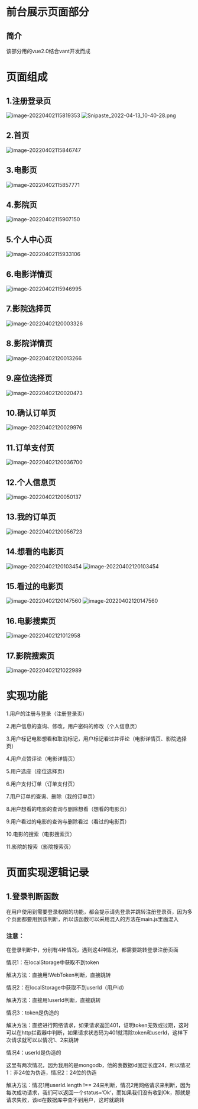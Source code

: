 # 前台展示页面部分

## 简介

该部分用的vue2.0结合vant开发而成

# 页面组成

## 1.注册登录页

![image-20220402115819353](https://fastly.jsdelivr.net/gh/aaaa8880788/duck-img//project/my_cinema_old/202206242252899.png)
![Snipaste_2022-04-13_10-40-28.png](https://fastly.jsdelivr.net/gh/aaaa8880788/duck-img//project/my_cinema_old/202206242253656.png)

## 2.首页

![image-20220402115846747](https://fastly.jsdelivr.net/gh/aaaa8880788/duck-img//project/my_cinema_old/202206242253578.png)

## 3.电影页

![image-20220402115857771](https://fastly.jsdelivr.net/gh/aaaa8880788/duck-img//project/my_cinema_old/202206242253872.png)

## 4.影院页

![image-20220402115907150](https://fastly.jsdelivr.net/gh/aaaa8880788/duck-img//project/my_cinema_old/202206242253347.png)

## 5.个人中心页

![image-20220402115933106](https://fastly.jsdelivr.net/gh/aaaa8880788/duck-img//project/my_cinema_old/202206242254408.png)

## 6.电影详情页

![image-20220402115946995](https://fastly.jsdelivr.net/gh/aaaa8880788/duck-img//project/my_cinema_old/202206242254743.png)

## 7.影院选择页

![image-20220402120003326](https://fastly.jsdelivr.net/gh/aaaa8880788/duck-img//project/my_cinema_old/202206242254973.png)

## 8.影院详情页

![image-20220402120013266](https://fastly.jsdelivr.net/gh/aaaa8880788/duck-img//project/my_cinema_old/202206242254344.png)

## 9.座位选择页

![image-20220402120020473](https://fastly.jsdelivr.net/gh/aaaa8880788/duck-img//project/my_cinema_old/202206242254232.png)

## 10.确认订单页

![image-20220402120029976](https://fastly.jsdelivr.net/gh/aaaa8880788/duck-img//project/my_cinema_old/202206242254036.png)

## 11.订单支付页

![image-20220402120036700](https://fastly.jsdelivr.net/gh/aaaa8880788/duck-img//project/my_cinema_old/202206242255204.png)

## 12.个人信息页

![image-20220402120050137](https://fastly.jsdelivr.net/gh/aaaa8880788/duck-img//project/my_cinema_old/202206242256522.png)

## 13.我的订单页

![image-20220402120056723](https://fastly.jsdelivr.net/gh/aaaa8880788/duck-img//project/my_cinema_old/202206242256754.png)

## 14.想看的电影页

![image-20220402120103454](https://fastly.jsdelivr.net/gh/aaaa8880788/duck-img//project/my_cinema_old/202206242256673.png)
![image-20220402120103454](https://fastly.jsdelivr.net/gh/aaaa8880788/duck-img//project/my_cinema_old/202206242259793.png)

## 15.看过的电影页

![image-20220402120147560](https://fastly.jsdelivr.net/gh/aaaa8880788/duck-img//project/my_cinema_old/202206242259655.png)
![image-20220402120147560](https://fastly.jsdelivr.net/gh/aaaa8880788/duck-img//project/my_cinema_old/202206242259456.png)

## 16.电影搜索页

![image-20220402121012958](https://fastly.jsdelivr.net/gh/aaaa8880788/duck-img//project/my_cinema_old/202206242300047.png)

## 17.影院搜索页

![image-20220402121022989](https://fastly.jsdelivr.net/gh/aaaa8880788/duck-img//project/my_cinema_old/202206242300899.png)

# 实现功能

1.用户的注册与登录（注册登录页）

2.用户信息的查询、修改，用户密码的修改（个人信息页）

3.用户标记电影想看和取消标记，用户标记看过并评论（电影详情页、影院选择页）

4.用户点赞评论（电影详情页）

5.用户选座（座位选择页）

6.用户支付订单（订单支付页）

7.用户订单的查询、删除（我的订单页）

8.用户想看的电影的查询与删除想看（想看的电影页）

9.用户看过的电影的查询与删除看过（看过的电影页）

10.电影的搜索（电影搜索页）

11.影院的搜索（影院搜索页）

# 页面实现逻辑记录

## 1.登录判断函数

在用户使用到需要登录权限的功能，都会提示请先登录并跳转注册登录页，因为多个页面都要用到该判断，所以该函数可以采用混入的方法在main.js里面混入

### 注意：

在登录判断中，分别有4种情况，遇到这4种情况，都需要跳转登录注册页面

情况1：在localStorage中获取不到token

解决方法：直接用!WebToken判断，直接跳转

情况2：在localStorage中获取不到userId（用户id）

解决方法：直接用!userId判断，直接跳转

情况3：token是伪造的

解决方法：直接进行网络请求，如果请求返回401，证明token无效或过期，这时可以在http拦截器中判断，如果请求状态码为401就清除token和userId，这样下次请求就可以以情况1、2来跳转

情况4：userId是伪造的

这里有两次情况，因为我用的是mongodb，他的表数据id固定长度24，所以情况1：非24位为伪造，情况2：24位的伪造

解决方法：情况1用userId.length !== 24来判断，情况2用网络请求来判断，因为每次成功请求，我们可以返回一个status=’Ok‘，而如果我们没有收到Ok，那就是请求失败，该id在数据库中查不到用户，这时就跳转
